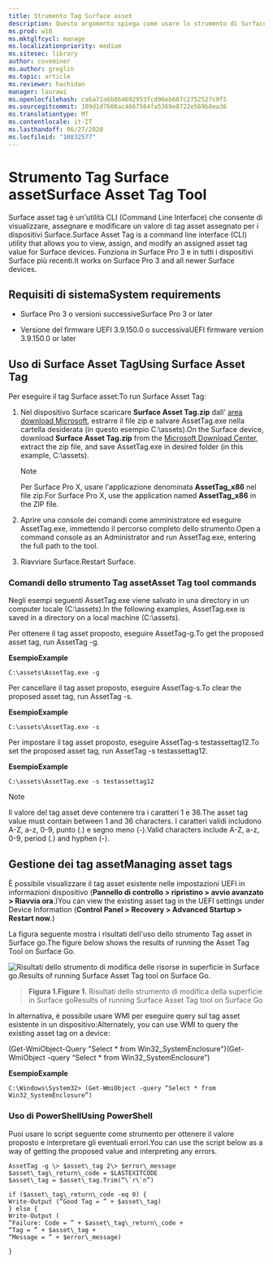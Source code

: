 ```yaml
---
title: Strumento Tag Surface asset
description: Questo argomento spiega come usare lo strumento di Surface asset tag.
ms.prod: w10
ms.mktglfcycl: manage
ms.localizationpriority: medium
ms.sitesec: library
author: coveminer
ms.author: greglin
ms.topic: article
ms.reviewer: hachidan
manager: laurawi
ms.openlocfilehash: ca6a71a6b864692953fcd96eb687c2752527c9f5
ms.sourcegitcommit: 109d1d7608ac4667564fa5369e8722e569b8ea36
ms.translationtype: MT
ms.contentlocale: it-IT
ms.lasthandoff: 06/27/2020
ms.locfileid: "10832577"
---
```

# <span data-ttu-id="c1773-103">Strumento Tag Surface asset</span><span class="sxs-lookup"><span data-stu-id="c1773-103">Surface Asset Tag Tool</span></span>

<span data-ttu-id="c1773-104">Surface asset tag è un'utilità CLI (Command Line Interface) che consente di visualizzare, assegnare e modificare un valore di tag asset assegnato per i dispositivi Surface.</span><span class="sxs-lookup"><span data-stu-id="c1773-104">Surface Asset Tag is a command line interface (CLI) utility that allows you to view, assign, and modify an assigned asset tag value for Surface devices.</span></span> <span data-ttu-id="c1773-105">Funziona in Surface Pro 3 e in tutti i dispositivi Surface più recenti.</span><span class="sxs-lookup"><span data-stu-id="c1773-105">It works on Surface Pro 3 and all newer Surface devices.</span></span>

## <span data-ttu-id="c1773-106">Requisiti di sistema</span><span class="sxs-lookup"><span data-stu-id="c1773-106">System requirements</span></span>

- <span data-ttu-id="c1773-107">Surface Pro 3 o versioni successive</span><span class="sxs-lookup"><span data-stu-id="c1773-107">Surface Pro 3 or later</span></span>

- <span data-ttu-id="c1773-108">Versione del firmware UEFI 3.9.150.0 o successiva</span><span class="sxs-lookup"><span data-stu-id="c1773-108">UEFI firmware version 3.9.150.0 or later</span></span>

## <span data-ttu-id="c1773-109">Uso di Surface Asset Tag</span><span class="sxs-lookup"><span data-stu-id="c1773-109">Using Surface Asset Tag</span></span> 

<span data-ttu-id="c1773-110">Per eseguire il tag Surface asset:</span><span class="sxs-lookup"><span data-stu-id="c1773-110">To run Surface Asset Tag:</span></span>

1.  <span data-ttu-id="c1773-111">Nel dispositivo Surface scaricare **Surface Asset Tag.zip** dall' [area download Microsoft](https://www.microsoft.com/download/details.aspx?id=46703), estrarre il file zip e salvare AssetTag.exe nella cartella desiderata (in questo esempio C:\\assets).</span><span class="sxs-lookup"><span data-stu-id="c1773-111">On the Surface device, download **Surface Asset Tag.zip** from the [Microsoft Download Center](https://www.microsoft.com/download/details.aspx?id=46703), extract the zip file, and save AssetTag.exe in desired folder (in this example, C:\\assets).</span></span>

    > [!NOTE]
    > <span data-ttu-id="c1773-112">Per Surface Pro X, usare l'applicazione denominata **AssetTag_x86** nel file zip.</span><span class="sxs-lookup"><span data-stu-id="c1773-112">For Surface Pro X, use the application named **AssetTag_x86**  in the ZIP file.</span></span> 

2.  <span data-ttu-id="c1773-113">Aprire una console dei comandi come amministratore ed eseguire AssetTag.exe, immettendo il percorso completo dello strumento.</span><span class="sxs-lookup"><span data-stu-id="c1773-113">Open a command console as an Administrator and run AssetTag.exe, entering the full path to the tool.</span></span>

3.  <span data-ttu-id="c1773-114">Riavviare Surface.</span><span class="sxs-lookup"><span data-stu-id="c1773-114">Restart Surface.</span></span>

### <span data-ttu-id="c1773-115">Comandi dello strumento Tag asset</span><span class="sxs-lookup"><span data-stu-id="c1773-115">Asset Tag tool commands</span></span>   
<span data-ttu-id="c1773-116">Negli esempi seguenti AssetTag.exe viene salvato in una directory in un computer locale (C:\assets).</span><span class="sxs-lookup"><span data-stu-id="c1773-116">In the following examples, AssetTag.exe is saved in a directory on a local machine (C:\assets).</span></span> 

<span data-ttu-id="c1773-117">Per ottenere il tag asset proposto, eseguire AssetTag-g.</span><span class="sxs-lookup"><span data-stu-id="c1773-117">To get the proposed asset tag, run AssetTag -g.</span></span>

**<span data-ttu-id="c1773-118">Esempio</span><span class="sxs-lookup"><span data-stu-id="c1773-118">Example</span></span>**

   ```
 C:\assets\AssetTag.exe -g
  ```
 
 <span data-ttu-id="c1773-119">Per cancellare il tag asset proposto, eseguire AssetTag-s.</span><span class="sxs-lookup"><span data-stu-id="c1773-119">To clear the proposed asset tag, run AssetTag -s.</span></span>
 
 **<span data-ttu-id="c1773-120">Esempio</span><span class="sxs-lookup"><span data-stu-id="c1773-120">Example</span></span>**
 
   ```
C:\assets\AssetTag.exe -s
  ```
<span data-ttu-id="c1773-121">Per impostare il tag asset proposto, eseguire AssetTag-s testassettag12.</span><span class="sxs-lookup"><span data-stu-id="c1773-121">To set the proposed asset tag, run AssetTag -s testassettag12.</span></span>

**<span data-ttu-id="c1773-122">Esempio</span><span class="sxs-lookup"><span data-stu-id="c1773-122">Example</span></span>**

```
C:\assets\AssetTag.exe -s testassettag12
```

>[!NOTE]
><span data-ttu-id="c1773-123">Il valore del tag asset deve contenere tra i caratteri 1 e 36.</span><span class="sxs-lookup"><span data-stu-id="c1773-123">The asset tag value must contain between 1 and 36 characters.</span></span> <span data-ttu-id="c1773-124">I caratteri validi includono A-Z, a-z, 0-9, punto (.) e segno meno (-).</span><span class="sxs-lookup"><span data-stu-id="c1773-124">Valid characters include A-Z, a-z, 0-9, period (.) and hyphen (-).</span></span>


## <span data-ttu-id="c1773-125">Gestione dei tag asset</span><span class="sxs-lookup"><span data-stu-id="c1773-125">Managing asset tags</span></span>

<span data-ttu-id="c1773-126">È possibile visualizzare il tag asset esistente nelle impostazioni UEFI in informazioni dispositivo (**Pannello di controllo > ripristino > avvio avanzato > Riavvia ora**.)</span><span class="sxs-lookup"><span data-stu-id="c1773-126">You can view the existing asset tag in the UEFI settings under Device Information (**Control Panel > Recovery > Advanced Startup > Restart now**.)</span></span>

<span data-ttu-id="c1773-127">La figura seguente mostra i risultati dell'uso dello strumento Tag asset in Surface go.</span><span class="sxs-lookup"><span data-stu-id="c1773-127">The figure below shows the results of running the Asset Tag Tool on Surface Go.</span></span>

![<span data-ttu-id="c1773-128">Risultati dello strumento di modifica delle risorse in superficie in Surface go.</span><span class="sxs-lookup"><span data-stu-id="c1773-128">Results of running Surface Asset Tag tool on Surface Go.</span></span>
](images/assettag-fig1.png)

> **<span data-ttu-id="c1773-129">Figura 1.</span><span class="sxs-lookup"><span data-stu-id="c1773-129">Figure 1.</span></span>** <span data-ttu-id="c1773-130">Risultati dello strumento di modifica della superficie in Surface go</span><span class="sxs-lookup"><span data-stu-id="c1773-130">Results of running Surface Asset Tag tool on Surface Go</span></span>

<span data-ttu-id="c1773-131">In alternativa, è possibile usare WMI per eseguire query sul tag asset esistente in un dispositivo:</span><span class="sxs-lookup"><span data-stu-id="c1773-131">Alternately, you can use WMI to query the existing asset tag on a device:</span></span>

<span data-ttu-id="c1773-132">(Get-WmiObject-Query "Select \* from Win32_SystemEnclosure")</span><span class="sxs-lookup"><span data-stu-id="c1773-132">(Get-WmiObject -query “Select \* from Win32_SystemEnclosure”)</span></span>

**<span data-ttu-id="c1773-133">Esempio</span><span class="sxs-lookup"><span data-stu-id="c1773-133">Example</span></span>**

   ```
C:\Windows\System32> (Get-WmiObject -query “Select * from Win32_SystemEnclosure”)
  ```
  
### <span data-ttu-id="c1773-134">Uso di PowerShell</span><span class="sxs-lookup"><span data-stu-id="c1773-134">Using PowerShell</span></span>

<span data-ttu-id="c1773-135">Puoi usare lo script seguente come strumento per ottenere il valore proposto e interpretare gli eventuali errori.</span><span class="sxs-lookup"><span data-stu-id="c1773-135">You can use the script below as a way of getting the proposed value and interpreting any errors.</span></span>

 ```
AssetTag -g \> $asset\_tag 2\> $error\_message  
$asset\_tag\_return\_code = $LASTEXITCODE  
$asset\_tag = $asset\_tag.Trim(“\`r\`n”)

if ($asset\_tag\_return\_code -eq 0) {  
Write-Output (“Good Tag = ” + $asset\_tag)  
} else {  
Write-Output (  
“Failure: Code = ” + $asset\_tag\_return\_code +  
“Tag = ” + $asset\_tag +  
“Message = ” + $error\_message)

}
 ```
